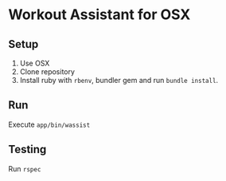 # Workout Assistant for OSX

## Setup
1. Use OSX
2. Clone repository
3. Install ruby with `rbenv`, bundler gem and run `bundle install`.

## Run
Execute `app/bin/wassist`

## Testing
Run `rspec`

